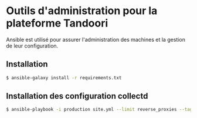 Outils d'administration pour la plateforme Tandoori
===================================================

Ansible est utilisé pour assurer l'administration des machines et la gestion de leur configuration.

Installation
------------

```bash
$ ansible-galaxy install -r requirements.txt
```

Installation des configuration collectd
---------------------------------------

```bash
$ ansible-playbook -i production site.yml --limit reverse_proxies --tags collectd -u admin -s
```
